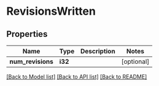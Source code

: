 # RevisionsWritten

## Properties

Name | Type | Description | Notes
------------ | ------------- | ------------- | -------------
**num_revisions** | **i32** |  | [optional] 

[[Back to Model list]](../README.md#documentation-for-models) [[Back to API list]](../README.md#documentation-for-api-endpoints) [[Back to README]](../README.md)


